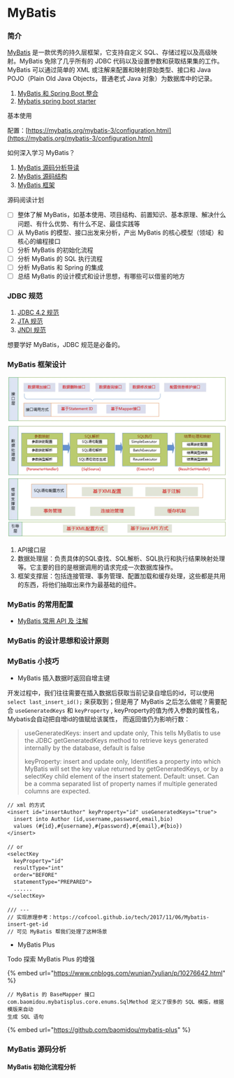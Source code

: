 # MyBatis

### 简介

[MyBatis](https://mybatis.org/mybatis-3/) 是一款优秀的持久层框架，它支持自定义 SQL、存储过程以及高级映射。MyBatis 免除了几乎所有的 JDBC 代码以及设置参数和获取结果集的工作。MyBatis 可以通过简单的 XML 或注解来配置和映射原始类型、接口和 Java POJO（Plain Old Java Objects，普通老式 Java 对象）为数据库中的记录。

1. [MyBatis 和 Spring Boot 整合](https://www.ibm.com/developerworks/cn/java/j-spring-boot-integrate-with-mybatis/index.html)
2. [Mybatis spring boot starter](https://mybatis.org/spring-boot-starter/mybatis-spring-boot-autoconfigure/)

基本使用

配置：[https://mybatis.org/mybatis-3/configuration.html](https://mybatis.org/mybatis-3/configuration.html)

如何深入学习 MyBatis？

1. [MyBatis 源码分析导读](https://www.tianxiaobo.com/2018/07/16/MyBatis-%E6%BA%90%E7%A0%81%E5%88%86%E6%9E%90%E7%B3%BB%E5%88%97%E6%96%87%E7%AB%A0%E5%AF%BC%E8%AF%BB/)
2. [MyBatis 源码结构](https://my.oschina.net/wenjinglian/blog/1625437)
3. [MyBatis 框架](https://www.jianshu.com/p/15781ec742f2)

源码阅读计划

* [ ] 整体了解 MyBatis，如基本使用、项目结构、前置知识、基本原理、解决什么问题、有什么优势、有什么不足、最佳实践等
* [ ] 从 MyBatis 的模型、接口出发来分析，产出 MyBatis 的核心模型（领域）和核心的编程接口
* [ ] 分析 MyBatis 的初始化流程
* [ ] 分析 MyBatis 的 SQL 执行流程
* [ ] 分析 MyBatis 和 Spring 的集成
* [ ] 总结 MyBatis 的设计模式和设计思想，有哪些可以借鉴的地方

### JDBC 规范

1. [JDBC 4.2 规范](https://download.oracle.com/otn-pub/jcp/jdbc-4_2-mrel2-spec/jdbc4.2-fr-spec.pdf?AuthParam=1591492626_c2317df8fac0675b5c4243a58cac9ebd)
2. [JTA 规范](https://download.oracle.com/otn-pub/jcp/jta-1.1-spec-oth-JSpec/jta-1_1-spec.pdf?AuthParam=1591492792_9b9e886a24a5d84c67f5c44a204e2bbd)
3. [JNDI 规范](https://docs.oracle.com/cd/E17802_01/products/products/jndi/javadoc/)

想要学好 MyBatis，JDBC 规范是必备的。

### MyBatis 框架设计

![MyBatis &#x5206;&#x5C42;&#x67B6;&#x6784;](../.gitbook/assets/image%20%285%29.png)

1. API接口层
2. 数据处理层：负责具体的SQL查找、SQL解析、SQL执行和执行结果映射处理等。它主要的目的是根据调用的请求完成一次数据库操作。
3. 框架支撑层：包括连接管理、事务管理、配置加载和缓存处理，这些都是共用的东西，将他们抽取出来作为最基础的组件。

### MyBatis 的常用配置

* [MyBatis 常用 API 及 注解](https://mybatis.org/mybatis-3/java-api.html)

### MyBatis 的设计思想和设计原则



### MyBatis 小技巧

* MyBatis 插入数据时返回自增主键

开发过程中，我们往往需要在插入数据后获取当前记录自增后的id，可以使用 `select last_insert_id();` 来获取到；但是用了 MyBatis 之后怎么做呢？需要配合 `useGeneratedKeys` 和 `keyProperty` ,  keyProperty的值为传入参数的属性名，Mybatis会自动把自增id的值赋给该属性， 而返回值仍为影响行数：

> useGeneratedKeys: insert and update only, This tells MyBatis to use the JDBC getGeneratedKeys method to retrieve keys generated internally by the database, default is false
>
> keyProperty: insert and update only, Identifies a property into which MyBatis will set the key value returned by getGeneratedKeys, or by a selectKey child element of the insert statement. Default: unset. Can be a comma separated list of property names if multiple generated columns are expected.

```text
// xml 的方式
<insert id="insertAuthor" keyProperty="id" useGeneratedKeys="true">
  insert into Author (id,username,password,email,bio)
  values (#{id},#{username},#{password},#{email},#{bio})
</insert>

// or
<selectKey
  keyProperty="id"
  resultType="int"
  order="BEFORE"
  statementType="PREPARED">
  ......
</selectKey>

/// ---
// 实现原理参考：https://cofcool.github.io/tech/2017/11/06/Mybatis-insert-get-id
// 可见 MyBatis 帮我们处理了这种场景
```

* MyBatis Plus

Todo 探索 MyBatis Plus 的增强

{% embed url="https://www.cnblogs.com/wunian7yulian/p/10276642.html" %}

```text
// MyBatis 的 BaseMapper 接口
com.baomidou.mybatisplus.core.enums.SqlMethod 定义了很多的 SQL 模版，根据模版来自动
生成 SQL 语句
```

{% embed url="https://github.com/baomidou/mybatis-plus" %}

### MyBatis 源码分析

#### MyBatis 初始化流程分析



